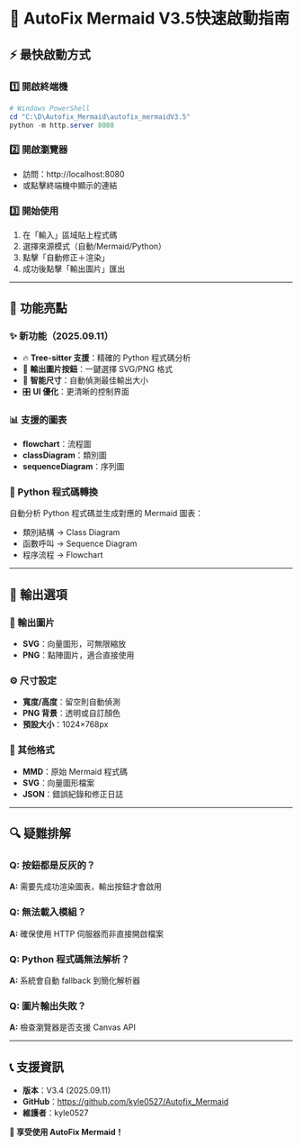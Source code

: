 # 🚀 AutoFix Mermaid V3.5快速啟動指南

## ⚡ 最快啟動方式

### 1️⃣ 開啟終端機
```powershell
# Windows PowerShell
cd "C:\D\Autofix_Mermaid\autofix_mermaidV3.5"
python -m http.server 8080
```

### 2️⃣ 開啟瀏覽器
- 訪問：http://localhost:8080
- 或點擊終端機中顯示的連結

### 3️⃣ 開始使用
1. 在「輸入」區域貼上程式碼
2. 選擇來源模式（自動/Mermaid/Python）
3. 點擊「自動修正＋渲染」
4. 成功後點擊「輸出圖片」匯出

---

## 🎯 功能亮點

### ✨ 新功能（2025.09.11）
- 🔥 **Tree-sitter 支援**：精確的 Python 程式碼分析
- 🎨 **輸出圖片按鈕**：一鍵選擇 SVG/PNG 格式
- 📏 **智能尺寸**：自動偵測最佳輸出大小
- 🎛️ **UI 優化**：更清晰的控制界面

### 📊 支援的圖表
- **flowchart**：流程圖
- **classDiagram**：類別圖  
- **sequenceDiagram**：序列圖

### 🐍 Python 程式碼轉換
自動分析 Python 程式碼並生成對應的 Mermaid 圖表：
- 類別結構 → Class Diagram
- 函數呼叫 → Sequence Diagram
- 程序流程 → Flowchart

---

## 💾 輸出選項

### 📸 輸出圖片
- **SVG**：向量圖形，可無限縮放
- **PNG**：點陣圖片，適合直接使用

### ⚙️ 尺寸設定
- **寬度/高度**：留空則自動偵測
- **PNG 背景**：透明或自訂顏色
- **預設大小**：1024×768px

### 📁 其他格式
- **MMD**：原始 Mermaid 程式碼
- **SVG**：向量圖形檔案
- **JSON**：錯誤紀錄和修正日誌

---

## 🔍 疑難排解

### Q: 按鈕都是反灰的？
**A:** 需要先成功渲染圖表，輸出按鈕才會啟用

### Q: 無法載入模組？
**A:** 確保使用 HTTP 伺服器而非直接開啟檔案

### Q: Python 程式碼無法解析？
**A:** 系統會自動 fallback 到簡化解析器

### Q: 圖片輸出失敗？
**A:** 檢查瀏覽器是否支援 Canvas API

---

## 📞 支援資訊

- **版本**：V3.4 (2025.09.11)
- **GitHub**：https://github.com/kyle0527/Autofix_Mermaid
- **維護者**：kyle0527

**🎉 享受使用 AutoFix Mermaid！**
